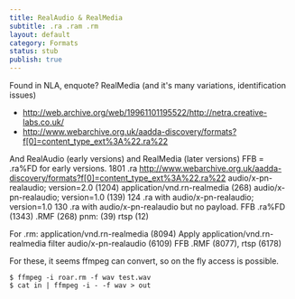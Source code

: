 ```yaml
---
title: RealAudio & RealMedia
subtitle: .ra .ram .rm
layout: default
category: Formats
status: stub
publish: true
---
```


Found in NLA, enquote?
RealMedia (and it's many variations, identification issues)

* http://web.archive.org/web/19961101195522/http://netra.creative-labs.co.uk/
* http://www.webarchive.org.uk/aadda-discovery/formats?f[0]=content_type_ext%3A%22.ra%22

And RealAudio (early versions) and RealMedia (later versions)
FFB = .ra%FD for early versions.
1801 .ra http://www.webarchive.org.uk/aadda-discovery/formats?f[0]=content_type_ext%3A%22.ra%22
audio/x-pn-realaudio; version=2.0 (1204)
application/vnd.rn-realmedia (268)
audio/x-pn-realaudio; version=1.0 (139)
124 .ra with audio/x-pn-realaudio; version=1.0
130 .ra with audio/x-pn-realaudio but no payload.
FFB .ra%FD (1343) .RMF (268) pnm: (39) rtsp (12)

For .rm: 
application/vnd.rn-realmedia (8094) Apply application/vnd.rn-realmedia filter
audio/x-pn-realaudio (6109)
FFB .RMF (8077), rtsp (6178)


For these, it seems ffmpeg can convert, so on the fly access is possible.

    $ ffmpeg -i roar.rm -f wav test.wav
    $ cat in | ffmpeg -i - -f wav > out
